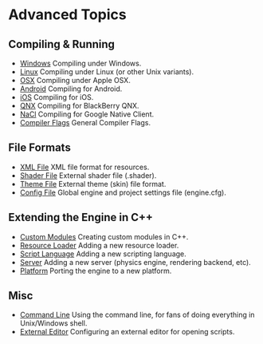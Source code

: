 # Advanced Topics

## Compiling & Running

*  [Windows](compiling_windows) Compiling under Windows.
*  [Linux](compiling_linux) Compiling under Linux (or other Unix variants).
*  [OSX](compiling_osx) Compiling under Apple OSX.
*  [Android](compiling_android) Compiling for Android.
*  [iOS](compiling_ios) Compiling for iOS.
*  [QNX](compiling_qnx) Compiling for BlackBerry QNX.
*  [NaCl](compiling_nacl) Compiling for Google Native Client.
*  [Compiler Flags](compiling_flags) General Compiler Flags.

## File Formats

*  [XML File](xml_file) XML file format for resources.
*  [Shader File](shader_file) External shader file (.shader).
*  [Theme File](theme_file) External theme (skin) file format.
*  [Config File](engine_cfg) Global engine and project settings file (engine.cfg).

## Extending the Engine in C++

*  [Custom Modules](custom_modules) Creating custom modules in C++.
*  [Resource Loader](add_resource) Adding a new resource loader.
*  [Script Language](add_script_lang) Adding a new scripting language.
*  [Server](add_server) Adding a new server (physics engine, rendering backend, etc).
*  [Platform](add_platform) Porting the engine to a new platform.

## Misc

*  [Command Line](command_line) Using the command line, for fans of doing everything in Unix/Windows shell.      
*  [External Editor](external_editor) Configuring an external editor for opening scripts.
